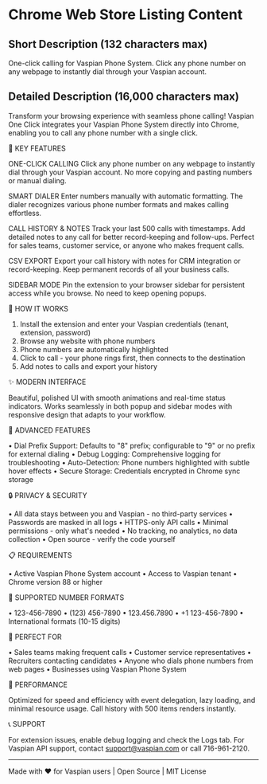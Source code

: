 # Chrome Web Store Listing Content

## Short Description (132 characters max)
One-click calling for Vaspian Phone System. Click any phone number on any webpage to instantly dial through your Vaspian account.

## Detailed Description (16,000 characters max)

Transform your browsing experience with seamless phone calling! Vaspian One Click integrates your Vaspian Phone System directly into Chrome, enabling you to call any phone number with a single click.

🎯 KEY FEATURES

ONE-CLICK CALLING
Click any phone number on any webpage to instantly dial through your Vaspian account. No more copying and pasting numbers or manual dialing.

SMART DIALER
Enter numbers manually with automatic formatting. The dialer recognizes various phone number formats and makes calling effortless.

CALL HISTORY & NOTES
Track your last 500 calls with timestamps. Add detailed notes to any call for better record-keeping and follow-ups. Perfect for sales teams, customer service, or anyone who makes frequent calls.

CSV EXPORT
Export your call history with notes for CRM integration or record-keeping. Keep permanent records of all your business calls.

SIDEBAR MODE
Pin the extension to your browser sidebar for persistent access while you browse. No need to keep opening popups.

📱 HOW IT WORKS

1. Install the extension and enter your Vaspian credentials (tenant, extension, password)
2. Browse any website with phone numbers
3. Phone numbers are automatically highlighted
4. Click to call - your phone rings first, then connects to the destination
5. Add notes to calls and export your history

✨ MODERN INTERFACE

Beautiful, polished UI with smooth animations and real-time status indicators. Works seamlessly in both popup and sidebar modes with responsive design that adapts to your workflow.

🔧 ADVANCED FEATURES

• Dial Prefix Support: Defaults to "8" prefix; configurable to "9" or no prefix for external dialing
• Debug Logging: Comprehensive logging for troubleshooting
• Auto-Detection: Phone numbers highlighted with subtle hover effects
• Secure Storage: Credentials encrypted in Chrome sync storage

🔒 PRIVACY & SECURITY

• All data stays between you and Vaspian - no third-party services
• Passwords are masked in all logs
• HTTPS-only API calls
• Minimal permissions - only what's needed
• No tracking, no analytics, no data collection
• Open source - verify the code yourself

📋 REQUIREMENTS

• Active Vaspian Phone System account
• Access to Vaspian tenant
• Chrome version 88 or higher

🎯 SUPPORTED NUMBER FORMATS

• 123-456-7890
• (123) 456-7890
• 123.456.7890
• +1 123-456-7890
• International formats (10-15 digits)

💼 PERFECT FOR

• Sales teams making frequent calls
• Customer service representatives
• Recruiters contacting candidates
• Anyone who dials phone numbers from web pages
• Businesses using Vaspian Phone System

🚀 PERFORMANCE

Optimized for speed and efficiency with event delegation, lazy loading, and minimal resource usage. Call history with 500 items renders instantly.

📞 SUPPORT

For extension issues, enable debug logging and check the Logs tab. For Vaspian API support, contact support@vaspian.com or call 716-961-2120.

---

Made with ❤️ for Vaspian users | Open Source | MIT License
